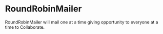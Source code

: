 RoundRobinMailer
================

RoundRobinMailer will mail one at a time giving opportunity to everyone at a time to Collaborate.
